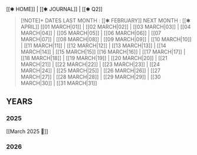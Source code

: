  [[✱ HOME]] | [[✱ JOURNAL]] | [[✱ Q2]]

> [!NOTE]+ DATES
> LAST MONTH : [[✱ FEBRUARY]]
> NEXT MONTH : [[✱ APRIL]]
> [[01 MARCH|01]] | [[02 MARCH|02]] | [[03 MARCH|03]] | [[04 MARCH|04]] | [[05 MARCH|05]] | [[06 MARCH|06]] | [[07 MARCH|07]] | [[08 MARCH|08]] | [[09 MARCH|09]] | [[10 MARCH|10]] | [[11 MARCH|11]] | [[12 MARCH|12]] | [[13 MARCH|13]] | [[14 MARCH|14]] | [[15 MARCH|15]]
> [[16 MARCH|16]] | [[17 MARCH|17]] | [[18 MARCH|18]] | [[19 MARCH|19]] | [[20 MARCH|20]] | [[21 MARCH|21]] | [[22 MARCH|22]] | [[23 MARCH|23]] | [[24 MARCH|24]] | [[25 MARCH|25]] | [[26 MARCH|26]] | [[27 MARCH|27]] | [[28 MARCH|28]] | [[29 MARCH|29]] | [[30 MARCH|30]] | [[31 MARCH|31]]
## YEARS
### 2025
[[March 2025 🎯]]
### 2026